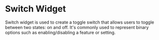 # Switch Widget

Switch widget is used to create a toggle switch that allows users to toggle between two states: on and off. It's commonly used to represent binary options such as enabling/disabling a feature or setting.